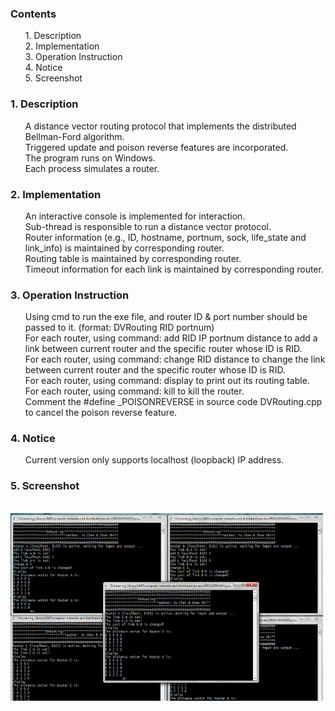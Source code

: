 
<h3>
<a name="Contents" class="anchor" href="#Contents"><span class="octicon octicon-link"></span></a>Contents</h3>
<ul class="task-list">
<li>
1. Description
</li>
<li>
2. Implementation
</li>
<li>
3. Operation Instruction
</li>
<li>
4. Notice
</li>
<li>
5. Screenshot
</li>
</ul>

<h3>
<a name="Description" class="anchor" href="#Description"><span class="octicon octicon-link"></span></a>1. Description</h3>
<ul class="task-list">
<li>
A distance vector routing protocol that implements the distributed Bellman-Ford algorithm.
</li>
<li>
Triggered update and poison reverse features are incorporated.
</li>
<li>
 The program runs on Windows.
</li>
<li>
 Each process simulates a router.
</li>
</ul>


<h3>
<a name="Implementation" class="anchor" href="#Implementation"><span class="octicon octicon-link"></span></a>2. Implementation</h3>
<ul class="task-list">
<li>
 An interactive console is implemented for interaction.
</li>
<li>
 Sub-thread is responsible to run a distance vector protocol.
</li>
<li>
 Router information (e.g., ID, hostname, portnum, sock, life_state and link_info) is maintained by corresponding router.
</li>
<li>
 Routing table is maintained by corresponding router.
</li>
<li>
 Timeout information for each link is maintained by corresponding router.
</li>
</ul>

<h3>
<a name="Operation Instruction" class="anchor" href="#Operation_Instruction"><span class="octicon octicon-link"></span></a>3. Operation Instruction</h3>
<ul class="task-list">
<li>
 Using cmd to run the exe file, and router ID & port number should be passed to it. (format: DVRouting RID portnum)
</li>
<li>
 For each router, using command: add RID IP portnum distance to add a link between current router and the specific router whose ID is RID.
</li>
<li>
 For each router, using command: change RID distance to change the link between current router and the specific router whose ID is RID.
</li>
<li>
 For each router, using command: display to print out its routing table.
</li>
<li>
 For each router, using command: kill to kill the router.
</li>
<li>
 Comment the #define _POISONREVERSE in source code DVRouting.cpp to cancel the poison reverse feature.
</li>
</ul>

<h3>
<a name="Notice" class="anchor" href="#Notice"><span class="octicon octicon-link"></span></a>4. Notice</h3>
<ul class="task-list">
<li>
 Current version only supports localhost (loopback) IP address.
</li>
</ul>

<h3>
	<p>5. Screenshot</p></h3>
&nbsp;&nbsp;&nbsp;&nbsp;<img src="./image/5Router.jpg" height="300" width="500" alt="Screenshot"></img>